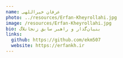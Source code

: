 ```yaml
---
name: عرفان خیراللهی
photo: ../resources/Erfan-Kheyrollahi.jpg
image: /resources/Erfan-Kheyrollahi.jpg
bio: بنیان‌گذار و راهبر سابق زنجانلاگ
links:
  github: https://github.com/ekm507
  website: https://erfankh.ir
---
```

